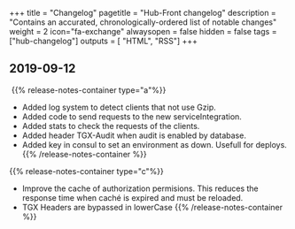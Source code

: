 
+++
title = "Changelog"
pagetitle = "Hub-Front changelog"
description = "Contains an accurated, chronologically-ordered list of notable changes"
weight = 2
icon="fa-exchange"
alwaysopen = false
hidden = false
tags = ["hub-changelog"]
outputs = [ "HTML", "RSS"]
+++
​
## 2019-09-12
​
{{% release-notes-container type="a"%}}
* Added log system to detect clients that not use Gzip.
* Added code to send requests to the new serviceIntegration.
* Added stats to check the requests of the clients.
* Added header TGX-Audit when audit is enabled by database.
* Added key in consul to set an environment as down. Usefull for deploys.
{{% /release-notes-container %}}

{{% release-notes-container type="c"%}}
* Improve the cache of authorization permisions. This reduces the response time when caché is expired and must be reloaded.
* TGX Headers are bypassed in lowerCase
{{% /release-notes-container %}}